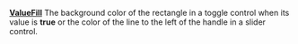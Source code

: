 [**ValueFill**](properties.fill.md) The background color of the rectangle in a toggle control when its value is **true** or the color of the line to the left of the handle in a slider control.

